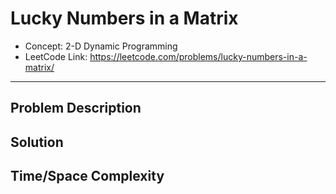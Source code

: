 # Lucky Numbers in a Matrix

- Concept: 2-D Dynamic Programming
- LeetCode Link: https://leetcode.com/problems/lucky-numbers-in-a-matrix/

---

## Problem Description

## Solution

## Time/Space Complexity

